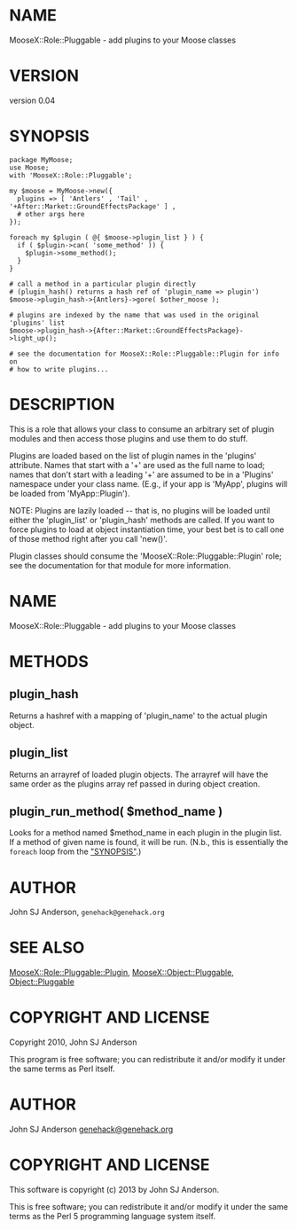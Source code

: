 # NAME

MooseX::Role::Pluggable - add plugins to your Moose classes

# VERSION

version 0.04

# SYNOPSIS

    package MyMoose;
    use Moose;
    with 'MooseX::Role::Pluggable';

    my $moose = MyMoose->new({
      plugins => [ 'Antlers' , 'Tail' , '+After::Market::GroundEffectsPackage' ] ,
      # other args here
    });

    foreach my $plugin ( @{ $moose->plugin_list } ) {
      if ( $plugin->can( 'some_method' )) {
        $plugin->some_method();
      }
    }

    # call a method in a particular plugin directly
    # (plugin_hash() returns a hash ref of 'plugin_name => plugin')
    $moose->plugin_hash->{Antlers}->gore( $other_moose );

    # plugins are indexed by the name that was used in the original 'plugins' list
    $moose->plugin_hash->{After::Market::GroundEffectsPackage}->light_up();

    # see the documentation for MooseX::Role::Pluggable::Plugin for info on
    # how to write plugins...

# DESCRIPTION

This is a role that allows your class to consume an arbitrary set of plugin
modules and then access those plugins and use them to do stuff.

Plugins are loaded based on the list of plugin names in the 'plugins'
attribute. Names that start with a '+' are used as the full name to load;
names that don't start with a leading '+' are assumed to be in a 'Plugins'
namespace under your class name. (E.g., if your app is 'MyApp', plugins will
be loaded from 'MyApp::Plugin').

NOTE: Plugins are lazily loaded -- that is, no plugins will be loaded until
either the 'plugin\_list' or 'plugin\_hash' methods are called. If you want to
force plugins to load at object instantiation time, your best bet is to call
one of those method right after you call 'new()'.

Plugin classes should consume the 'MooseX::Role::Pluggable::Plugin' role; see
the documentation for that module for more information.

# NAME

MooseX::Role::Pluggable - add plugins to your Moose classes

# METHODS

## plugin\_hash

Returns a hashref with a mapping of 'plugin\_name' to the actual plugin object.

## plugin\_list

Returns an arrayref of loaded plugin objects. The arrayref will have the
same order as the plugins array ref passed in during object creation.

## plugin\_run\_method( $method\_name )

Looks for a method named $method\_name in each plugin in the plugin list. If a
method of given name is found, it will be run. (N.b., this is essentially the
`foreach` loop from the ["SYNOPSIS"](#SYNOPSIS).)

# AUTHOR

John SJ Anderson, `genehack@genehack.org`

# SEE ALSO

[MooseX::Role::Pluggable::Plugin](http://search.cpan.org/perldoc?MooseX::Role::Pluggable::Plugin), [MooseX::Object::Pluggable](http://search.cpan.org/perldoc?MooseX::Object::Pluggable),
[Object::Pluggable](http://search.cpan.org/perldoc?Object::Pluggable)

# COPYRIGHT AND LICENSE

Copyright 2010, John SJ Anderson

This program is free software; you can redistribute it and/or modify it
under the same terms as Perl itself.

# AUTHOR

John SJ Anderson <genehack@genehack.org>

# COPYRIGHT AND LICENSE

This software is copyright (c) 2013 by John SJ Anderson.

This is free software; you can redistribute it and/or modify it under
the same terms as the Perl 5 programming language system itself.

